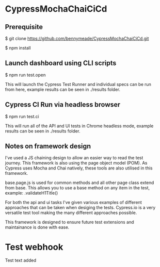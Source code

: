 # CypressMochaChaiCiCd

## Prerequisite
$ git clone https://github.com/bennymeade/CypressMochaChaiCiCd.git

$ npm install

## Launch dashboard using CLI scripts
$ npm run test.open

This will launch the Cypress Test Runner and individual specs can be run from here, example results can be seen in ./results folder.

## Cypress CI Run via headless browser
$ npm run test.ci

This will run all of the API and UI tests in Chrome headless mode, example results can be seen in ./results folder.

## Notes on framework design

I've used a JS chaining design to allow an easier way to read the test journey. This framework is also using the page object model (POM).
As Cypress uses Mocha and Chai natively, these tools are also utilised in this framework.

base.page.js is used for common methods and all other page class extend from base. This allows you to use a base method on any item in the test, example: .validateH1Title()

For both the api and ui tasks I've given various examples of different approaches that can be taken when desiging the tests. Cypress.io is a very versatile test tool making the many different approaches possible.

This framework is designed to ensure future test extensions and maintainance is done with ease.

# Test webhook
Test text added